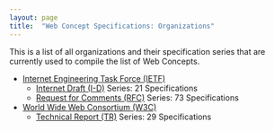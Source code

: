 ```yaml
---
layout: page
title:  "Web Concept Specifications: Organizations"
---
```


This is a list of all organizations and their specification series that are currently used to compile the list of Web Concepts.

* [Internet Engineering Task Force (IETF)](IETF)
  * [Internet Draft (I-D)](IETF/I-D) Series: 21 Specifications
  * [Request for Comments (RFC)](IETF/RFC) Series: 73 Specifications
* [World Wide Web Consortium (W3C)](W3C)
  * [Technical Report (TR)](W3C/TR) Series: 29 Specifications
